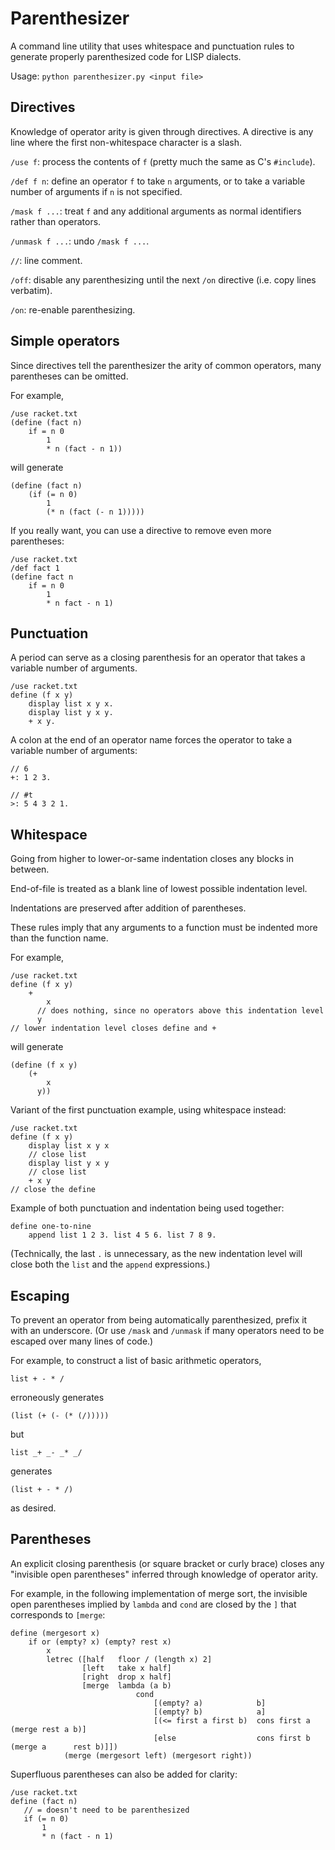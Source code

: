 # Parenthesizer

A command line utility that uses whitespace and punctuation rules to generate properly parenthesized code for LISP dialects.

Usage: `python parenthesizer.py <input file>`

## Directives

Knowledge of operator arity is given through directives. A directive is any line where the first non-whitespace character is a slash.

`/use f`: process the contents of `f` (pretty much the same as C's `#include`).

`/def f n`: define an operator `f` to take `n` arguments, or to take a variable number of arguments if `n` is not specified.

`/mask f ...`: treat `f` and any additional arguments as normal identifiers rather than operators.

`/unmask f ...`: undo `/mask f ...`.

`//`: line comment.

`/off`: disable any parenthesizing until the next `/on` directive (i.e. copy lines verbatim).

`/on`: re-enable parenthesizing.

## Simple operators

Since directives tell the parenthesizer the arity of common operators, many parentheses can be omitted.

For example,
```racket
/use racket.txt
(define (fact n)
    if = n 0
        1
        * n (fact - n 1))
```
will generate
```racket
(define (fact n)
    (if (= n 0)
        1
        (* n (fact (- n 1)))))
```

If you really want, you can use a directive to remove even more parentheses:
```racket
/use racket.txt
/def fact 1
(define fact n
    if = n 0
        1
        * n fact - n 1)
```

## Punctuation

A period can serve as a closing parenthesis for an operator that takes a variable number of arguments.

```racket
/use racket.txt
define (f x y) 
    display list x y x.
    display list y x y.
    + x y.
```

A colon at the end of an operator name forces the operator to take a variable number of arguments:
```
// 6
+: 1 2 3.

// #t
>: 5 4 3 2 1.
```

## Whitespace

Going from higher to lower-or-same indentation closes any blocks in between.

End-of-file is treated as a blank line of lowest possible indentation level.

Indentations are preserved after addition of parentheses.

These rules imply that any arguments to a function must be indented more than the function name.

For example,
```racket
/use racket.txt
define (f x y)
    +
        x
      // does nothing, since no operators above this indentation level
      y
// lower indentation level closes define and + 
```
will generate
```racket
(define (f x y)
    (+
        x
      y))
```

Variant of the first punctuation example, using whitespace instead:
```racket
/use racket.txt
define (f x y)
    display list x y x
    // close list
    display list y x y
    // close list
    + x y
// close the define
```

Example of both punctuation and indentation being used together:
```racket
define one-to-nine
    append list 1 2 3. list 4 5 6. list 7 8 9.
```
(Technically, the last `.` is unnecessary, as the new indentation level will close both the `list` and the `append`
expressions.)

## Escaping

To prevent an operator from being automatically parenthesized, prefix it with an underscore. (Or use `/mask` and `/unmask` if many operators need to be escaped over many lines of code.)

For example, to construct a list of basic arithmetic operators,
```racket
list + - * /
```
erroneously generates
```racket
(list (+ (- (* (/)))))
```
but

```racket
list _+ _- _* _/
```
generates
```racket
(list + - * /)
```
as desired.

## Parentheses

An explicit closing parenthesis (or square bracket or curly brace) closes any "invisible open parentheses"
inferred through knowledge of operator arity.

For example, in the following implementation of merge sort, the invisible open parentheses implied by `lambda` and
`cond` are closed by the `]` that corresponds to `[merge`:
```racket
define (mergesort x)
    if or (empty? x) (empty? rest x)
        x
        letrec ([half   floor / (length x) 2]
                [left   take x half]
                [right  drop x half]
                [merge  lambda (a b)
                            cond
                                [(empty? a)            b]
                                [(empty? b)            a]
                                [(<= first a first b)  cons first a (merge rest a b)]
                                [else                  cons first b (merge a      rest b)]])
            (merge (mergesort left) (mergesort right))
```

Superfluous parentheses can also be added for clarity:
```racket
/use racket.txt
define (fact n)
   // = doesn't need to be parenthesized
   if (= n 0)
       1
       * n (fact - n 1)
```

